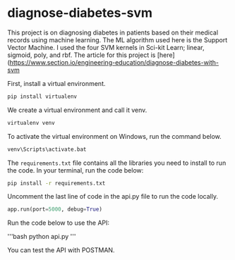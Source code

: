 # diagnose-diabetes-svm
This project is on diagnosing diabetes in patients based on their medical records using machine learning. The ML algorithm used here is the Support Vector Machine. I used the four SVM kernels in Sci-kit Learn; linear, sigmoid, poly, and rbf.
The article for this project is [here](https://www.section.io/engineering-education/diagnose-diabetes-with-svm

First, install a virtual environment.

```bash
pip install virtualenv
```

We create a virtual environment and call it venv.

```bash
virtualenv venv
```

To activate the virtual environment on Windows, run the command below.

```bash
venv\Scripts\activate.bat 
```

The `requirements.txt` file contains all the libraries you need to install to run the code.
In your terminal, run the code below:

```bash
pip install -r requirements.txt
```

Uncomment the last line of code in the api.py file to run the code locally.

```python
app.run(port=5000, debug=True)
```

Run the code below to use the API:

'''bash
python api.py
'''

You can test the API with POSTMAN.
